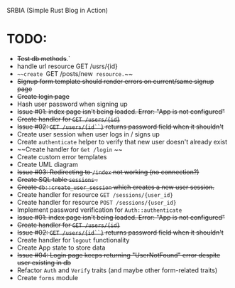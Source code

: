 SRBIA (Simple Rust Blog in Action)


TODO:
===============================================================================
- ~~Test db methods~~.`
- handle url resource GET /usrs/{id}
- `~~create `GET /posts/new` resource.`~~
- ~~Signup form template should render errors on current/same signup page~~
- ~~Create login page~~
- Hash user password when signing up
- ~~Issue #01: index page isn't being loaded. Error: "App is not configured"~~
- ~~Create handler for `GET /users/{id}`~~
- ~~Issue #02: `GET /users/{id``}` returns password field when it shouldn't~~
- Create user session when user logs in / signs up
- Create `authenticate` helper to verify that new user doesn't already exist
- ~~Create handler for `Get /login` ~~
- Create custom error templates
- Create UML diagram
- ~~Issue #03: Redirecting to `/index` not working (no connection?)~~ 
- ~~Create SQL table `sessions` .~~
- ~~Create `db::create_user_session`  which creates a new user session.~~ 
- Create handler for resource `GET /sessions/{user_id}`
- Create handler for resource `POST /sessions/{user_id}`
- Implement password verification for `Auth::authenticate`
- ~~Issue #01: index page isn't being loaded. Error: "App is not configured"~~
- ~~Create handler for `GET /users/{id}`~~
- ~~Issue #02: `GET /users/{id``}` returns password field when it shouldn't~~ 
- Create handler for `logout` functionality
- Create App state to store data
- ~~Issue #04: Login page keeps returning "UserNotFound" error despite user existing in
    db~~ 
- Refactor `Auth` and `Verify` traits (and maybe other form-related traits)
- Create  `forms` module
